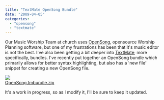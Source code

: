 ```yaml
---
title: "TextMate OpenSong Bundle"
date: "2009-04-05"
categories: 
  - "opensong"
  - "textmate"
---
```


Our Music Worship Team at church uses [OpenSong](http://www.opensong.org/), opensource Worship Planning software, but one of my frustrations has been that it's music editor is not the best. I've also been getting a bit deeper into [TextMate](http://macromates.com/); more specifically, bundles. I've recently put together an OpenSong bundle which primarily allows for better syntax highlighting, but also has a 'new file' snippet for creating a new OpenSong file.  
  

![](images/textmate.png)  
[OpenSong.tmbundle.zip](http://myhdbox.com/files/OpenSong.tmbundle.zip)  
  

It's a work in progress, so as I modify it, I'll be sure to keep it updated.
